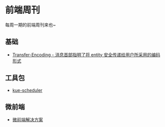 # 前端周刊
每周一期的前端周刊来也~

## 基础

* [Transfer-Encoding - 消息首部指明了将 entity 安全传递给用户所采用的编码形式](https://developer.mozilla.org/zh-CN/docs/Web/HTTP/Headers/Transfer-Encoding)

## 工具包

* [kue-scheduler](https://github.com/lykmapipo/kue-scheduler)

## 微前端
* [微前端解决方案](https://zhuanlan.zhihu.com/p/78362028)
